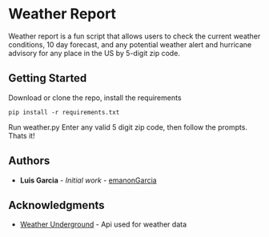 # Weather Report

Weather report is a fun script that allows users to check the current weather conditions, 10 day forecast, and
any potential weather alert and hurricane advisory for any place in the US by 5-digit zip code.

## Getting Started

Download or clone the repo, install the requirements

```
pip install -r requirements.txt
```

Run weather.py
Enter any valid 5 digit zip code, then follow the prompts. Thats it!

## Authors

* **Luis Garcia** - *Initial work* - [emanonGarcia](https://github.com/emanonGarcia)

## Acknowledgments

* [Weather Underground](https://www.wunderground.com/) - Api used for weather data
